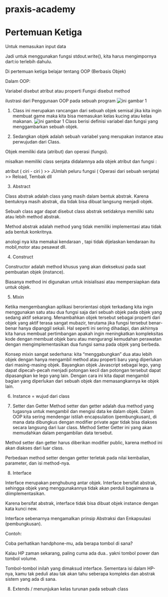 # praxis-academy
# Pertemuan Ketiga

Untuk memasukan input data

Jadi untuk menggunakan fungsi stdout.write(), kita harus mengimpornya dart:io terlebih dahulu.

Di pertemuan ketiga belajar tentang OOP (Berbasis Objek)

Dalam OOP:

Variabel disebut atribut atau properti
Fungsi disebut method

 ilustrasi dari Penggunaan OOP pada sebuah program
![ini gambar 1](https://www.petanikode.com/img/java/oop/object.png)

1. Class ini merupakan rancangan dari sebuah objek semisal jika kita ingin membuat game maka kita bisa memasukan kelas kucing atau kelas makanan. 
![ini gambar 1](https://www.petanikode.com/img/java/oop/class-cat.png)
Class berisi definisi variabel dan fungsi yang menggambarkan sebuah objek.

2. Sedangkan objek adalah sebuah variabel yang merupakan instance atau perwujudan dari Class.

 Objek memiliki data (atribut) dan operasi (fungsi). 

 misalkan memiliki class senjata didalamnya ada objek atribut dan fungsi : 

 atribut ( ciri - ciri ) >> JUmlah peluru 
 fungsi ( Operasi dari sebuah senjata) >> Reload, Tembak dll

 3. Abstract

 Class abstrak adalah class yang masih dalam bentuk abstrak. Karena bentuknya masih abstrak, dia tidak bisa dibuat langsung menjadi objek.

Sebuah class agar dapat disebut class abstrak setidaknya memiliki satu atau lebih method abstrak.

Method abstrak adalah method yang tidak memiliki implementasi atau tidak ada bentuk konkritnya.

anologi nya kita memakai kendaraan , tapi tidak dijelaskan kendaraan itu mobil,motor atau pesawat dll.

4. Construct

Constructor adalah method khusus yang akan dieksekusi pada saat pembuatan objek (instance).

Biasanya method ini digunakan untuk inisialisasi atau mempersiapkan data untuk objek.

5. Mixin

Ketika mengembangkan aplikasi berorientasi objek terkadang kita ingin menggunakan satu atau dua fungsi saja dari sebuah objek pada objek yang sedang aktif sekarang. Menambahkan objek tersebut sebagai properti dari objek yang aktif terasa sangat mubazir, terutama jika fungsi tersebut benar-benar hanya dipanggil sekali. Hal seperti ini sering dihadapi, dan akhirnya kita harus membuat pertimbangan apakah ingin meningkatkan kompleksitas kode dengan membuat objek baru atau mengurangi kemudahan perawatan dengan mengimplementasikan dua fungsi sama pada objek yang berbeda.

Konsep mixin sangat sederhana: kita “menggabungkan” dua atau lebih objek dengan hanya mengambil method atau properti baru yang diperlukan dari masing-masing objek. Bayangkan objek Javascript sebagai lego, yang dapat dipecah-pecah menjadi potongan kecil dan potongan tersebut dapat dipasangkan ke lego yang lain. Dengan cara ini kita dapat mengambil bagian yang diperlukan dari sebuah objek dan memasangkannya ke objek lain.


6. Instance = wujud dari class

7.  Setter dan Getter 
Method setter dan getter adalah dua method yang tugasnya untuk mengambil dan mengisi data ke dalam objek.
Dalam OOP kita sering mendengar istilah encapsulation (pembungkusan), di mana data dibungkus dengan modifier private agar tidak bisa diakses secara langsung dari luar class. Method Setter Getter ini yang akan memudahkan dalam pengambilan data tersebut.

Method setter dan getter harus diberikan modifier public, karena method ini akan diakses dari luar class.

Perbedaan method setter dengan getter terletak pada nilai kembalian, parameter, dan isi method-nya.

8. Interface

Interface merupakan penghubung antar objek. Interface bersifat abstrak, sehingga objek yang menggunakannya tidak akan perduli bagaimana ia diimplementasikan.

Karena bersifat abstrak, interface tidak bisa dibuat objek instance dengan kata kunci new.

Interface sebenarnya mengamalkan prinsip Abstraksi dan Enkapsulasi (pembungkusan).

Contoh:

Coba perhatikan handphone-mu, ada berapa tombol di sana?

Kalau HP zaman sekarang, paling cuma ada dua.. yakni tombol power dan tombol volume.

Tombol-tombol inilah yang dimaksud interface. Sementara isi dalam HP-nya, kamu tak peduli atau tak akan tahu seberapa kompleks dan abstrak sistem yang ada di sana.

8. Extends / menunjukan kelas turunan pada sebuah class




